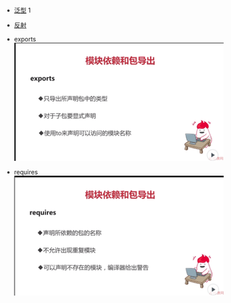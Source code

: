 
- [泛型](https://blog.csdn.net/s10461/article/details/53941091) 1

- [反射](https://blog.csdn.net/ljphhj/article/details/12858767)

- exports 
 ![ja01](../img/ja01.png)

- requires 
 ![ja02](../img/ja02.png)

